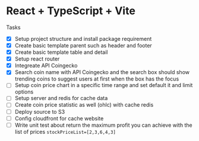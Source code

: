 # React + TypeScript + Vite

Tasks

- [x] Setup project structure and install package requirement
- [x] Create basic template parent such as header and footer
- [x] Create basic template table and detail
- [x] Setup react router
- [x] Integreate API Coingecko
- [x] Search coin name with API Coingecko and the search box should show trending coins to suggest users at first when the box has the focus
- [ ] Setup coin price chart in a specific time range and set default it and limit options
- [ ] Setup server and redis for cache data
- [ ] Create coin price statistic as well (ohlc) with cache redis
- [ ] Deploy source to S3
- [ ] Config cloudfront for cache website
- [ ] Write unit test about return the maximum profit you can achieve with the list of prices `stockPriceList=[2,3,6,4,3]`

